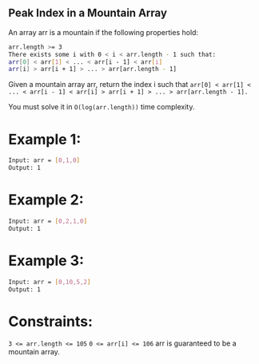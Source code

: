 ## Peak Index in a Mountain Array

An array arr is a mountain if the following properties hold:

```bash
arr.length >= 3
There exists some i with 0 < i < arr.length - 1 such that:
arr[0] < arr[1] < ... < arr[i - 1] < arr[i] 
arr[i] > arr[i + 1] > ... > arr[arr.length - 1]
```
Given a mountain array arr, return the index i such that `arr[0] < arr[1] < ... < arr[i - 1] < arr[i] > arr[i + 1] > ... > arr[arr.length - 1].`

You must solve it in `O(log(arr.length))` time complexity.

 

# Example 1:

```bash
Input: arr = [0,1,0]
Output: 1
```

# Example 2:

```bash
Input: arr = [0,2,1,0]
Output: 1
```

# Example 3:

```bash
Input: arr = [0,10,5,2]
Output: 1
```
 

# Constraints:

`3 <= arr.length <= 105`
`0 <= arr[i] <= 106`
arr is guaranteed to be a mountain array.